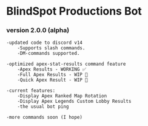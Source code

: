 # BlindSpot Productions Bot

### version 2.0.0 (alpha)

 
    -updated code to discord v14
        -Supports slash commands.
        -DM-commands supported.

    -optimized apex-stat-results command feature
        -Apex Results - WORKING ✅
        -Full Apex Results - WIP 🚧
        -Quick Apex Result - WIP 🚧

    -current features:
        -Display Apex Ranked Map Rotation
        -Display Apex Legends Custom Lobby Results
        -the usual bot ping

    -more commands soon (I hope)
